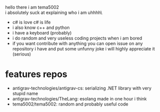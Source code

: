 hello there i am tema5002\
i absolutely suck at explaining who i am uhhhh\
- c# is love c# is life
- i also know c++ and python
- i have a keyboard (probably)
- i do random and very useless coding projects when i am bored
- if you want contribute with anything you can open issue on any repository i have and put some unfunny joke i will highly appreciate it (serious)
# features repos
- antigrav-technologies/antigrav-cs: serializing .NET library with very stupid name
- antigrav-technologies/TheLang: esolang made in one hour i think
- tema5002/tema5002: random and probably useful code
